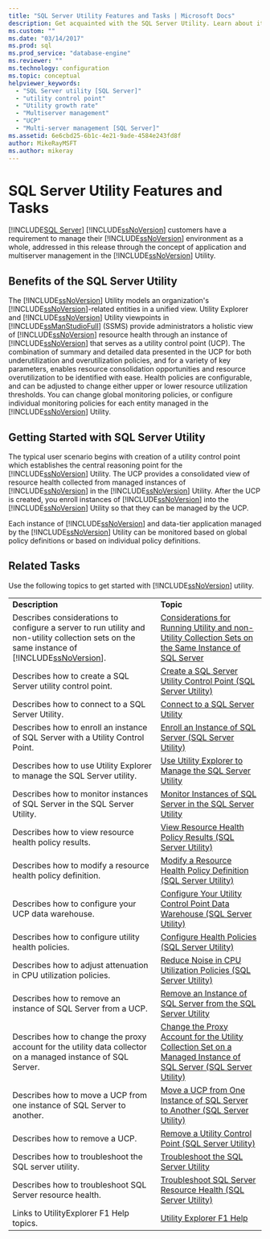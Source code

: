 ```yaml
---
title: "SQL Server Utility Features and Tasks | Microsoft Docs"
description: Get acquainted with the SQL Server Utility. Learn about its features and find out how you can use it to monitor a SQL Server environment.
ms.custom: ""
ms.date: "03/14/2017"
ms.prod: sql
ms.prod_service: "database-engine"
ms.reviewer: ""
ms.technology: configuration
ms.topic: conceptual
helpviewer_keywords: 
  - "SQL Server utility [SQL Server]"
  - "utility control point"
  - "Utility growth rate"
  - "Multiserver management"
  - "UCP"
  - "Multi-server management [SQL Server]"
ms.assetid: 6e6cbd25-6b1c-4e21-9ade-4584e243fd8f
author: MikeRayMSFT
ms.author: mikeray
---
```

# SQL Server Utility Features and Tasks
 [!INCLUDE[SQL Server](../../includes/applies-to-version/_ssnoversion.md)]
  [!INCLUDE[ssNoVersion](../../includes/ssnoversion-md.md)] customers have a requirement to manage their [!INCLUDE[ssNoVersion](../../includes/ssnoversion-md.md)] environment as a whole, addressed in this release through the concept of application and multiserver management in the [!INCLUDE[ssNoVersion](../../includes/ssnoversion-md.md)] Utility.  
  
## Benefits of the SQL Server Utility  
 The [!INCLUDE[ssNoVersion](../../includes/ssnoversion-md.md)] Utility models an organization's [!INCLUDE[ssNoVersion](../../includes/ssnoversion-md.md)]-related entities in a unified view. Utility Explorer and [!INCLUDE[ssNoVersion](../../includes/ssnoversion-md.md)] Utility viewpoints in [!INCLUDE[ssManStudioFull](../../includes/ssmanstudiofull-md.md)] (SSMS) provide administrators a holistic view of [!INCLUDE[ssNoVersion](../../includes/ssnoversion-md.md)] resource health through an instance of [!INCLUDE[ssNoVersion](../../includes/ssnoversion-md.md)] that serves as a utility control point (UCP). The combination of summary and detailed data presented in the UCP for both underutilization and overutilization policies, and for a variety of key parameters, enables resource consolidation opportunities and resource overutilization to be identified with ease. Health policies are configurable, and can be adjusted to change either upper or lower resource utilization thresholds. You can change global monitoring policies, or configure individual monitoring policies for each entity managed in the [!INCLUDE[ssNoVersion](../../includes/ssnoversion-md.md)] Utility.  
  
##  <a name="typical_scenarios"></a> Getting Started with SQL Server Utility  
 The typical user scenario begins with creation of a utility control point which establishes the central reasoning point for the [!INCLUDE[ssNoVersion](../../includes/ssnoversion-md.md)] Utility. The UCP provides a consolidated view of resource health collected from managed instances of [!INCLUDE[ssNoVersion](../../includes/ssnoversion-md.md)] in the [!INCLUDE[ssNoVersion](../../includes/ssnoversion-md.md)] Utility. After the UCP is created, you enroll instances of [!INCLUDE[ssNoVersion](../../includes/ssnoversion-md.md)] into the [!INCLUDE[ssNoVersion](../../includes/ssnoversion-md.md)] Utility so that they can be managed by the UCP.  
  
 Each instance of [!INCLUDE[ssNoVersion](../../includes/ssnoversion-md.md)] and data-tier application managed by the [!INCLUDE[ssNoVersion](../../includes/ssnoversion-md.md)] Utility can be monitored based on global policy definitions or based on individual policy definitions.  
  
## Related Tasks  
 Use the following topics to get started with [!INCLUDE[ssNoVersion](../../includes/ssnoversion-md.md)] utility.  
  
|||  
|-|-|  
|**Description**|**Topic**|  
|Describes considerations to configure a server to run utility and non-utility collection sets on the same instance of [!INCLUDE[ssNoVersion](../../includes/ssnoversion-md.md)].|[Considerations for Running Utility and non-Utility Collection Sets on the Same Instance of SQL Server](../../relational-databases/manage/run-utility-and-non-utility-collection-sets-on-same-sql-instance.md)|  
|Describes how to create a SQL Server utility control point.|[Create a SQL Server Utility Control Point &#40;SQL Server Utility&#41;](../../relational-databases/manage/create-a-sql-server-utility-control-point-sql-server-utility.md)|  
|Describes how to connect to a SQL Server Utility.|[Connect to a SQL Server Utility](../../relational-databases/manage/connect-to-a-sql-server-utility.md)|  
|Describes how to enroll an instance of SQL Server with a Utility Control Point.|[Enroll an Instance of SQL Server &#40;SQL Server Utility&#41;](../../relational-databases/manage/enroll-an-instance-of-sql-server-sql-server-utility.md)|  
|Describes how to use Utility Explorer to manage the SQL Server utility.|[Use Utility Explorer to Manage the SQL Server Utility](../../relational-databases/manage/use-utility-explorer-to-manage-the-sql-server-utility.md)|  
|Describes how to monitor instances of SQL Server in the SQL Server Utility.|[Monitor Instances of SQL Server in the SQL Server Utility](../../relational-databases/manage/monitor-instances-of-sql-server-in-the-sql-server-utility.md)|  
|Describes how to view resource health policy results.|[View Resource Health Policy Results &#40;SQL Server Utility&#41;](../../relational-databases/manage/view-resource-health-policy-results-sql-server-utility.md)|  
|Describes how to modify a resource health policy definition.|[Modify a Resource Health Policy Definition &#40;SQL Server Utility&#41;](../../relational-databases/manage/modify-a-resource-health-policy-definition-sql-server-utility.md)|  
|Describes how to configure your UCP data warehouse.|[Configure Your Utility Control Point Data Warehouse &#40;SQL Server Utility&#41;](../../relational-databases/manage/configure-your-utility-control-point-data-warehouse-sql-server-utility.md)|  
|Describes how to configure utility health policies.|[Configure Health Policies &#40;SQL Server Utility&#41;](../../relational-databases/manage/configure-health-policies-sql-server-utility.md)|  
|Describes how to adjust attenuation in CPU utilization policies.|[Reduce Noise in CPU Utilization Policies &#40;SQL Server Utility&#41;](../../relational-databases/manage/reduce-noise-in-cpu-utilization-policies-sql-server-utility.md)|  
|Describes how to remove an instance of SQL Server from a UCP.|[Remove an Instance of SQL Server from the SQL Server Utility](../../relational-databases/manage/remove-an-instance-of-sql-server-from-the-sql-server-utility.md)|  
|Describes how to change the proxy account for the utility data collector on a managed instance of SQL Server.|[Change the Proxy Account for the Utility Collection Set on a Managed Instance of SQL Server &#40;SQL Server Utility&#41;](../../relational-databases/manage/change-proxy-account-for-utility-collection-on-managed-sql-server.md)|  
|Describes how to move a UCP from one instance of SQL Server to another.|[Move a UCP from One Instance of SQL Server to Another &#40;SQL Server Utility&#41;](../../relational-databases/manage/move-a-ucp-from-one-instance-of-sql-server-to-another-sql-server-utility.md)|  
|Describes how to remove a UCP.|[Remove a Utility Control Point &#40;SQL Server Utility&#41;](../../relational-databases/manage/remove-a-utility-control-point-sql-server-utility.md)|  
|Describes how to troubleshoot the SQL server utility.|[Troubleshoot the SQL Server Utility](https://msdn.microsoft.com/library/f5f47c2a-38ea-40f8-9767-9bc138d14453)|  
|Describes how to troubleshoot SQL Server resource health.|[Troubleshoot SQL Server Resource Health &#40;SQL Server Utility&#41;](../../relational-databases/manage/troubleshoot-sql-server-resource-health-sql-server-utility.md)|  
|Links to UtilityExplorer F1 Help topics.|[Utility Explorer F1 Help](../../relational-databases/manage/utility-explorer-f1-help.md)|  
  
  
